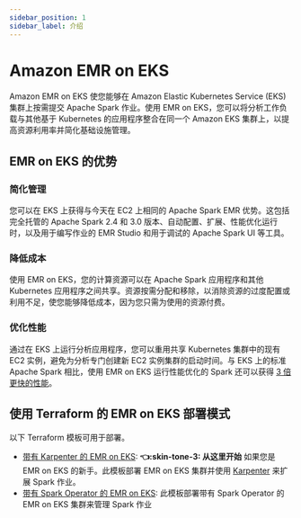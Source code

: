 ```yaml
---
sidebar_position: 1
sidebar_label: 介绍
---
```


# Amazon EMR on EKS
Amazon EMR on EKS 使您能够在 Amazon Elastic Kubernetes Service (EKS) 集群上按需提交 Apache Spark 作业。使用 EMR on EKS，您可以将分析工作负载与其他基于 Kubernetes 的应用程序整合在同一个 Amazon EKS 集群上，以提高资源利用率并简化基础设施管理。

## EMR on EKS 的优势

### 简化管理
您可以在 EKS 上获得与今天在 EC2 上相同的 Apache Spark EMR 优势。这包括完全托管的 Apache Spark 2.4 和 3.0 版本、自动配置、扩展、性能优化运行时，以及用于编写作业的 EMR Studio 和用于调试的 Apache Spark UI 等工具。

### 降低成本
使用 EMR on EKS，您的计算资源可以在 Apache Spark 应用程序和其他 Kubernetes 应用程序之间共享。资源按需分配和移除，以消除资源的过度配置或利用不足，使您能够降低成本，因为您只需为使用的资源付费。

### 优化性能
通过在 EKS 上运行分析应用程序，您可以重用共享 Kubernetes 集群中的现有 EC2 实例，避免为分析专门创建新 EC2 实例集群的启动时间。与 EKS 上的标准 Apache Spark 相比，使用 EMR on EKS 运行性能优化的 Spark 还可以获得 [3 倍更快的性能](https://aws.amazon.com/blogs/big-data/amazon-emr-on-amazon-eks-provides-up-to-61-lower-costs-and-up-to-68-performance-improvement-for-spark-workloads/)。

## 使用 Terraform 的 EMR on EKS 部署模式

以下 Terraform 模板可用于部署。

- [带有 Karpenter 的 EMR on EKS](./emr-eks-karpenter.md): **:point_left::skin-tone-3: 从这里开始** 如果您是 EMR on EKS 的新手。此模板部署 EMR on EKS 集群并使用 [Karpenter](https://karpenter.sh/) 来扩展 Spark 作业。
- [带有 Spark Operator 的 EMR on EKS](./emr-eks-spark-operator.md): 此模板部署带有 Spark Operator 的 EMR on EKS 集群来管理 Spark 作业
